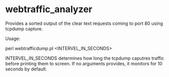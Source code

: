 # webtraffic_analyzer
Provides a sorted output of the clear text requests coming to port 80 using tcpdump capture.

Usage:

perl webtrafficdump.pl <INTERVEL_IN_SECONDS>

INTERVEL_IN_SECONDS determines how long the tcpdump caputres traffic before printing them to screen. If no arguments provides, it monitors for 10 seconds by default.
